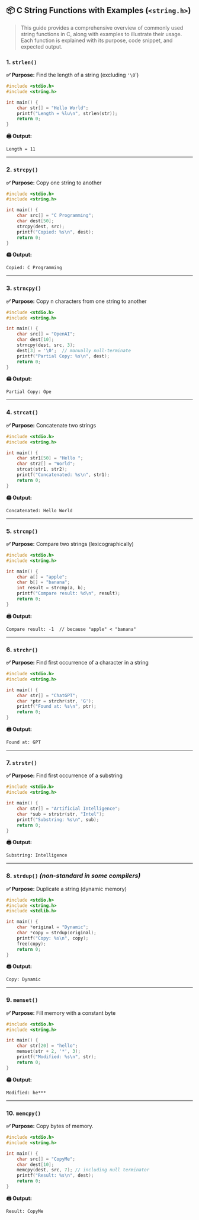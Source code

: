 ## 📦 C String Functions with Examples (`<string.h>`)

> This guide provides a comprehensive overview of commonly used string functions in C, along with examples to illustrate their usage. Each function is explained with its purpose, code snippet, and expected output.

### 1. `strlen()`

**✅ Purpose:** Find the length of a string (excluding `'\0`')

```c
#include <stdio.h>
#include <string.h>

int main() {
    char str[] = "Hello World";
    printf("Length = %lu\n", strlen(str));
    return 0;
}
```

**🖨️ Output:**

```
Length = 11
```

---

### 2. `strcpy()`

**✅ Purpose:** Copy one string to another

```c
#include <stdio.h>
#include <string.h>

int main() {
    char src[] = "C Programming";
    char dest[50];
    strcpy(dest, src);
    printf("Copied: %s\n", dest);
    return 0;
}
```

**🖨️ Output:**

```
Copied: C Programming
```

---

### 3. `strncpy()`

**✅ Purpose:** Copy n characters from one string to another

```c
#include <stdio.h>
#include <string.h>

int main() {
    char src[] = "OpenAI";
    char dest[10];
    strncpy(dest, src, 3);
    dest[3] = '\0';  // manually null-terminate
    printf("Partial Copy: %s\n", dest);
    return 0;
}
```

**🖨️ Output:**

```
Partial Copy: Ope
```

---

### 4. `strcat()`

**✅ Purpose:** Concatenate two strings

```c
#include <stdio.h>
#include <string.h>

int main() {
    char str1[50] = "Hello ";
    char str2[] = "World";
    strcat(str1, str2);
    printf("Concatenated: %s\n", str1);
    return 0;
}
```

**🖨️ Output:**

```
Concatenated: Hello World
```

---

### 5. `strcmp()`

**✅ Purpose:** Compare two strings (lexicographically)

```c
#include <stdio.h>
#include <string.h>

int main() {
    char a[] = "apple";
    char b[] = "banana";
    int result = strcmp(a, b);
    printf("Compare result: %d\n", result);
    return 0;
}
```

**🖨️ Output:**

```
Compare result: -1  // because "apple" < "banana"
```

---

### 6. `strchr()`

**✅ Purpose:** Find first occurrence of a character in a string

```c
#include <stdio.h>
#include <string.h>

int main() {
    char str[] = "ChatGPT";
    char *ptr = strchr(str, 'G');
    printf("Found at: %s\n", ptr);
    return 0;
}
```

**🖨️ Output:**

```
Found at: GPT
```

---

### 7. `strstr()`

**✅ Purpose:** Find first occurrence of a substring

```c
#include <stdio.h>
#include <string.h>

int main() {
    char str[] = "Artificial Intelligence";
    char *sub = strstr(str, "Intel");
    printf("Substring: %s\n", sub);
    return 0;
}
```

**🖨️ Output:**

```
Substring: Intelligence
```

---

### 8. `strdup()` _(non-standard in some compilers)_

**✅ Purpose:** Duplicate a string (dynamic memory)

```c
#include <stdio.h>
#include <string.h>
#include <stdlib.h>

int main() {
    char *original = "Dynamic";
    char *copy = strdup(original);
    printf("Copy: %s\n", copy);
    free(copy);
    return 0;
}
```

**🖨️ Output:**

```
Copy: Dynamic
```

---

### 9. `memset()`

**✅ Purpose:** Fill memory with a constant byte

```c
#include <stdio.h>
#include <string.h>

int main() {
    char str[20] = "hello";
    memset(str + 2, '*', 3);
    printf("Modified: %s\n", str);
    return 0;
}
```

**🖨️ Output:**

```
Modified: he***
```

---

### 10. `memcpy()`

**✅ Purpose:** Copy bytes of memory.

```c
#include <stdio.h>
#include <string.h>

int main() {
    char src[] = "CopyMe";
    char dest[10];
    memcpy(dest, src, 7); // including null terminator
    printf("Result: %s\n", dest);
    return 0;
}
```

**🖨️ Output:**

```
Result: CopyMe
```
